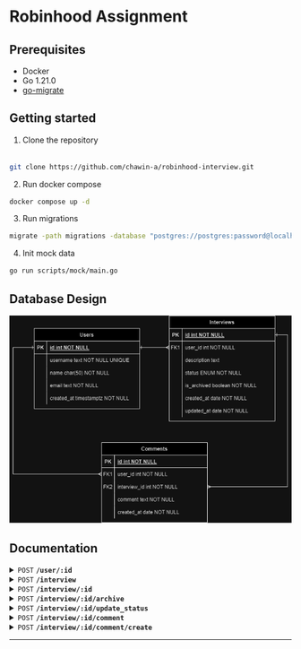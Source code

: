 # Robinhood Assignment
 
## Prerequisites
- Docker
- Go 1.21.0
- [go-migrate](https://github.com/golang-migrate/migrate)

## Getting started
1. Clone the repository
```bash

git clone https://github.com/chawin-a/robinhood-interview.git

```
2. Run docker compose
```bash
docker compose up -d
```

3. Run migrations
```bash
migrate -path migrations -database "postgres://postgres:password@localhost:5432/db?sslmode=disable" up
```

4. Init mock data
```bash
go run scripts/mock/main.go
```

## Database Design
![alt text](https://github.com/chawin-a/robinhood-interview/blob/main/images/db-diagram.png?raw=true)

## Documentation
<details>
 
 #### Get user details
 
 <summary><code>POST</code> <code><b>/user/:id</b></code> </summary>

##### Parameters

> | name      |  type     | data type               | description                                                           |
> |-----------|-----------|-------------------------|-----------------------------------------------------------------------|
> | id      |  required | uuid   | N/A  |


##### Responses

> | http code     | content-type                      | response                                                            |
> |---------------|-----------------------------------|---------------------------------------------------------------------|
> | `200`         | `application/json`        | `Configuration created successfully`                                |

##### Example cURL

> ```javascript
>  curl -X POST -H "Content-Type: application/json" --data @post.json http://localhost:8889/
> ```

</details>
<details>
 
 #### List interviews details
 
 <summary><code>POST</code> <code><b>/interview</b></code> </summary>

##### Parameters

> | name      |  type     | data type               | description                                                           |
> |-----------|-----------|-------------------------|-----------------------------------------------------------------------|
> | id      |  required | uuid   | N/A  |


##### Responses

> | http code     | content-type                      | response                                                            |
> |---------------|-----------------------------------|---------------------------------------------------------------------|
> | `200`         | `application/json`        | `Configuration created successfully`                                |

##### Example cURL

> ```javascript
>  curl -X POST -H "Content-Type: application/json" --data @post.json http://localhost:8889/
> ```

</details>
<details>
 
#### Get interview details

 <summary><code>POST</code> <code><b>/interview/:id</b></code> </summary>

##### Parameters

> | name      |  type     | data type               | description                                                           |
> |-----------|-----------|-------------------------|-----------------------------------------------------------------------|
> | id      |  required | uuid   | N/A  |


##### Responses

> | http code     | content-type                      | response                                                            |
> |---------------|-----------------------------------|---------------------------------------------------------------------|
> | `200`         | `application/json`        | `Configuration created successfully`                                |

##### Example cURL

> ```javascript
>  curl -X POST -H "Content-Type: application/json" --data @post.json http://localhost:8889/
> ```

</details>
<details>
 
 #### Archive interview
 
 <summary><code>POST</code> <code><b>/interview/:id/archive</b></code> </summary>

##### Parameters

> | name      |  type     | data type               | description                                                           |
> |-----------|-----------|-------------------------|-----------------------------------------------------------------------|
> | id      |  required | uuid   | N/A  |


##### Responses

> | http code     | content-type                      | response                                                            |
> |---------------|-----------------------------------|---------------------------------------------------------------------|
> | `200`         | `application/json`        | `Configuration created successfully`                                |

##### Example cURL

> ```javascript
>  curl -X POST -H "Content-Type: application/json" --data @post.json http://localhost:8889/
> ```

</details>
<details>
 
 #### Update status interview
 
 <summary><code>POST</code> <code><b>/interview/:id/update_status</b></code> </summary>

##### Parameters

> | name      |  type     | data type               | description                                                           |
> |-----------|-----------|-------------------------|-----------------------------------------------------------------------|
> | id      |  required | uuid   | N/A  |


##### Responses

> | http code     | content-type                      | response                                                            |
> |---------------|-----------------------------------|---------------------------------------------------------------------|
> | `200`         | `application/json`        | `Configuration created successfully`                                |

##### Example cURL

> ```javascript
>  curl -X POST -H "Content-Type: application/json" --data @post.json http://localhost:8889/
> ```

</details>
<details>
 
 #### List interview's comments
 
 <summary><code>POST</code> <code><b>/interview/:id/comment</b></code> </summary>

##### Parameters

> | name      |  type     | data type               | description                                                           |
> |-----------|-----------|-------------------------|-----------------------------------------------------------------------|
> | id      |  required | uuid   | N/A  |


##### Responses

> | http code     | content-type                      | response                                                            |
> |---------------|-----------------------------------|---------------------------------------------------------------------|
> | `200`         | `application/json`        | `Configuration created successfully`                                |

##### Example cURL

> ```javascript
>  curl -X POST -H "Content-Type: application/json" --data @post.json http://localhost:8889/
> ```

</details>

<details>
 
 #### Create interview's comments

 <summary><code>POST</code> <code><b>/interview/:id/comment/create</b></code> </summary>

##### Parameters

> | name      |  type     | data type               | description                                                           |
> |-----------|-----------|-------------------------|-----------------------------------------------------------------------|
> | id      |  required | uuid   | N/A  |


##### Responses

> | http code     | content-type                      | response                                                            |
> |---------------|-----------------------------------|---------------------------------------------------------------------|
> | `200`         | `application/json`        | `Configuration created successfully`                                |

##### Example cURL

> ```javascript
>  curl -X POST -H "Content-Type: application/json" --data @post.json http://localhost:8889/
> ```

</details>

------------------------------------------------------------------------------------------
